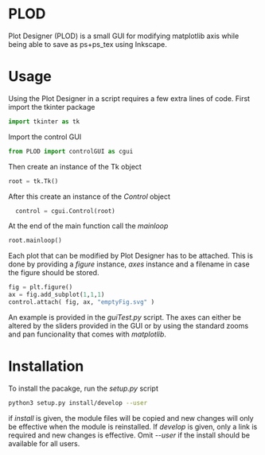 # PLOD
Plot Designer (PLOD) is a small GUI for modifying matplotlib axis while being able to save as ps+ps_tex using Inkscape.

# Usage
Using the Plot Designer in a script requires a few extra lines of code.
First import the tkinter package
```python
import tkinter as tk
```

Import the control GUI
```python
from PLOD import controlGUI as cgui
```

Then create an instance of the Tk object
```python
root = tk.Tk()
```

After this create an instance of the *Control* object
```python
  control = cgui.Control(root)
```

At the end of the main function call the *mainloop*
```python
root.mainloop()
```

Each plot that can be modified by Plot Designer has to be attached.
This is done by providing a *figure* instance, *axes* instance and a
filename in case the figure should be stored.

```python
fig = plt.figure()
ax = fig.add_subplot(1,1,1)
control.attach( fig, ax, "emptyFig.svg" )
```

An example is provided in the *guiTest.py* script.
The axes can either be altered by the sliders provided in the GUI or
by using the standard zooms and pan funcionality that comes with *matplotlib*.

# Installation
To install the pacakge, run the *setup.py* script
```bash
python3 setup.py install/develop --user
```
if *install* is given, the module files will be copied and new changes will only
be effective when the module is reinstalled.
If *develop* is given, only a link is required and new changes is effective.
Omit *--user* if the install should be available for all users.
